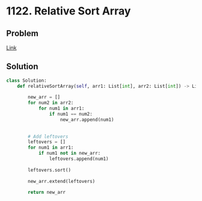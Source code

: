 # 1122. Relative Sort Array
## Problem
[Link](https://leetcode.com/problems/relative-sort-array/)
## Solution
```python
class Solution:
    def relativeSortArray(self, arr1: List[int], arr2: List[int]) -> List[int]:
        
        new_arr = []
        for num2 in arr2:
            for num1 in arr1:
                if num1 == num2:
                    new_arr.append(num1)
                    
        
        # Add leftovers
        leftovers = []
        for num1 in arr1:
            if num1 not in new_arr:
                leftovers.append(num1)
        
        leftovers.sort()
        
        new_arr.extend(leftovers)
        
        return new_arr
```
